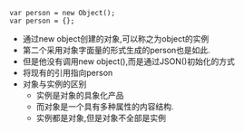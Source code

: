 
```
var person = new Object();
var person = {};
```
+ 通过new object创建的对象,可以称之为object的实例
+ 第二个采用对象字面量的形式生成的person也是如此.
+ 但是他没有调用new object(),而是通过JSON()初始化的方式
+ 将现有的引用指向person
+ 对象与实例的区别
    - 实例是对象的具象化产品
    - 而对象是一个具有多种属性的内容结构.
    - 实例都是对象,但是对象不全部是实例